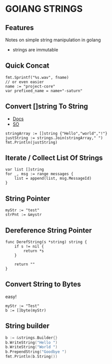 # GOlANG STRINGS

## Features
Notes on simple string manipulation in golang
- strings are immutable

## Quick Concat

```golang
fmt.Sprintf("%s.wav", fname)
// or even easier
name := "project-core"
var prefixed_name = name+"-saturn"
```

## Convert []string To String

- [Docs](https://golang.org/pkg/strings/#Join)
- [SO](https://stackoverflow.com/questions/41756412/golang-convert-type-string-to-string)

```golang
stringArray := []string {"Hello","world","!"}
justString := strings.Join(stringArray," ")
fmt.Println(justString)
```

## Iterate / Collect List Of Strings

```golang
var list []string
for _, msg := range messages {
    list = append(list, msg.MessageId)
}
```

## String Pointer

```golang
myStr := "test"
strPnt := &mystr
```

## Dereference String Pointer

```golang
func DerefString(s *string) string {
    if s != nil {
        return *s
    }

    return ""
}
```

## Convert String to Bytes

easy!

```golang
myStr := "Test"
b := []byte(myStr)
```

## String builder
```go
b := &strings.Builder{}
b.WriteString("Hello ")
b.WriteString("World ")
b.PrependString("Goodbye ")
fmt.Println(b.String())
```
